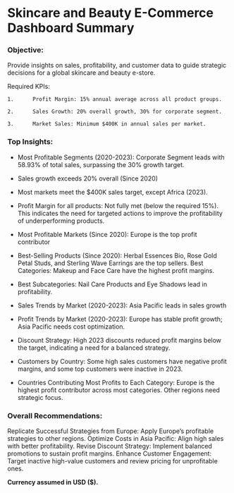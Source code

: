 
# Skincare and Beauty E-Commerce Dashboard Summary


### Objective:

Provide insights on sales, profitability, and customer data to guide strategic decisions for a global skincare and beauty e-store.



Required KPIs:

	1.      Profit Margin: 15% annual average across all product groups.

	2.      Sales Growth: 20% overall growth, 30% for corporate segment.

	3.      Market Sales: Minimum $400K in annual sales per market.



### Top Insights:

- Most Profitable Segments (2020-2023): Corporate Segment leads with 58.93% of total sales, surpassing the 30% growth target.

- Sales growth exceeds 20% overall (Since 2020)

- Most markets meet the $400K sales target, except Africa (2023).

- Profit Margin for all products: Not fully met (below the required 15%). This indicates the need for targeted actions to improve the profitability of underperforming products.

- Most Profitable Markets (Since 2020): Europe is the top profit contributor

- Best-Selling Products (Since 2020): Herbal Essences Bio, Rose Gold Petal Studs, and Sterling Wave Earrings are the top sellers.
Best Categories: Makeup and Face Care have the highest profit margins.

- Best Subcategories: Nail Care Products and Eye Shadows lead in profitability.

- Sales Trends by Market (2020-2023): Asia Pacific leads in sales growth

- Profit Trends by Market (2020-2023): Europe has stable profit growth; Asia Pacific needs cost optimization.

- Discount Strategy: High 2023 discounts reduced profit margins below the target, indicating a need for a balanced strategy.

- Customers by Country: Some high sales customers have negative profit margins, and some top customers were inactive in 2023.

- Countries Contributing Most Profits to Each Category: Europe is the highest profit contributor across most categories. Other regions need strategic focus.


 ### Overall Recommendations:

Replicate Successful Strategies from Europe: Apply Europe’s profitable strategies to other regions.
Optimize Costs in Asia Pacific: Align high sales with better profitability.
Revise Discount Strategy: Implement balanced promotions to sustain profit margins.
Enhance Customer Engagement: Target inactive high-value customers and review pricing for unprofitable ones.


**Currency assumed in USD ($).**




